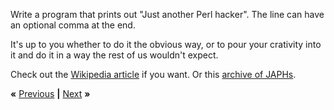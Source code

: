 Write a program that prints out "Just another Perl hacker". The line can have
an optional comma at the end.

It's up to you whether to do it the obvious way, or to pour your crativity into
it and do it in a way the rest of us wouldn't expect.

Check out the [Wikipedia
article](https://en.wikipedia.org/wiki/Just_another_Perl_hacker) if you want.
Or this [archive of JAPHs](http://www.cpan.org/misc/japh).

**«** [Previous](intro.md) **|** [Next](test.md) **»**
